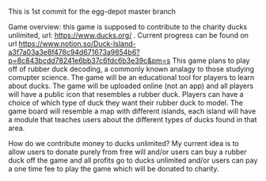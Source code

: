 This is 1st commit for the egg-depot master branch

Game overview: this game is supposed to contribute to the charity ducks unlimited, url: https://www.ducks.org/ . 
Current progress can be found on url https://www.notion.so/Duck-Island-a3f7a03a3e8f478c94d671673a9854b6?p=8c843bcdd78241e6bb37c6fdc6b3e39c&pm=s
This game plans to play off of rubber duck decoding, a commonly known analagy to those studying comupter science.
The game will be an educational tool for players to learn about ducks.
The game will be uploaded online (not an app) and all players will have a public icon that resembles a rubber duck.
Players can have a choice of which type of duck they want their rubber duck to model. 
The game board will resemble a map with different islands, each island will have a module that teaches users about the different
types of ducks found in that area. 

How do we contribute money to ducks unlimited? My current idea is to allow users to donate purely from free will and/or
users can buy a rubber duck off the game and all profits go to ducks unlimited and/or users can pay a one time fee to play 
the game which will be donated to charity.
